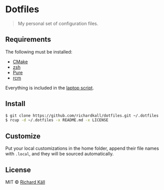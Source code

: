 # Dotfiles

> My personal set of configuration files.

## Requirements

The following must be installed:

- [CMake](http://www.cmake.org)
- [zsh](http://zsh.sourceforge.net)
- [Pure](https://github.com/sindresorhus/pure)
- [rcm](https://github.com/thoughtbot/rcm)

Everything is included in the [laptop script](https://github.com/richardkall/laptop).

## Install

```bash
$ git clone https://github.com/richardkall/dotfiles.git ~/.dotfiles
$ rcup -d ~/.dotfiles -x README.md -x LICENSE
```

## Customize

Put your local customizations in the home folder, append their file names with `.local`, and they will be sourced automatically.

## License

MIT © [Richard Käll](http://richardkall.se)
